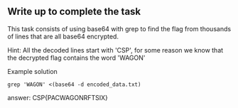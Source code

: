 ## Write up to complete the task

This task consists of using base64 with grep to find the flag from thousands of lines that are all base64 encrypted.

Hint: All the decoded lines start with 'CSP', for some reason we know that the decrypted flag contains the word 'WAGON'

Example solution
```console
grep 'WAGON' <(base64 -d encoded_data.txt)
```

answer: CSP{PACWAGONRFTSIX}
